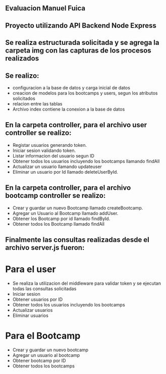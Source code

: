 ## Evaluacion Manuel Fuica
## Proyecto utilizando API Backend Node Express

## Se realiza estructurada solicitada y se agrega la carpeta img con las capturas de los procesos realizados

## Se realizo:
- configuracion a la base de datos y carga inicial de datos
- creacion de modelos para los bootcamps y users, segun los atributos solicitados
- relacion entre las tablas
- Archivo index contiene la conexion a la base de datos 

## En la carpeta controller, para el archivo user controller se realizo:
- Registar usuarios generando token.
- Iniciar sesion validando token.
- Listar informacion del usuario segun ID
- Obtener todos los usuarios incluyendo los bootcamps llamando findAll
- Actualizar un usuario llamando updateuser
- Eliminar un usuario por Id llamado deleteUserById.

## En la carpeta controller, para el archivo bootcamp controller se realizo:
- Crear y guardar un nuevo Bootcamp llamado createBootcamp.
- Agregar un Usuario al Bootcamp llamado addUser.
- Obtener los Bootcamp por id llamado findById.
- Obtener todos los Bootcamp llamado findAll

## Finalmente las consultas realizadas desde el archivo server.js fueron:
# Para el user
- Se realiza la utilizacion del middleware para validar token y se ejecutan todas las consultas solicitadas
- Iniciar sesion
- Obtener usuarios por ID
- Obtener todos los usuarios incluyendo los bootcamps
- Actualizar usuarios
- Eliminar usuarios

# Para el Bootcamp
- Crear y guardar un nuevo bootcamp
- Agregar un usuario al bootcamp
- Obtener bootcamp por ID
- Obtener todos los bootcamps
